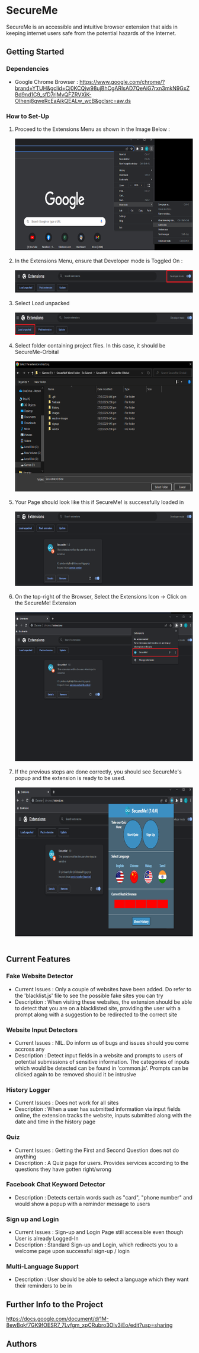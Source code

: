 # SecureMe

SecureMe is an accessible and intuitive browser extension that aids in keeping internet users safe from the potential hazards of the Internet.

## Getting Started

### Dependencies

* Google Chrome Browser : https://www.google.com/chrome/?brand=YTUH&gclid=Cj0KCQjw98ujBhCgARIsAD7QeAiG7rxn3mkN9GxZBd9nd1C9_sfD7rjMvQFZRVXiK-OIhenj8gweRcEaAikQEALw_wcB&gclsrc=aw.ds

### How to Set-Up

1. Proceed to the Extensions Menu as shown in the Image Below : <br><br>
<img src="./res/readme-images/setup-1.jpg" width="600" height="300"><br><br>
2. In the Extensions Menu, ensure that Developer mode is Toggled On : <br><br>
<img src="./res/readme-images/setup-2.png" width="600" height="60"><br><br>
3. Select Load unpacked<br><br>
<img src="./res/readme-images/setup-3.png" width="600" height="60"><br><br>
4. Select folder containing project files. In this case, it should be SecureMe-Orbital<br><br>
<img src="./res/readme-images/setup-4.PNG" width="600" height="350"><br><br>
5. Your Page should look like this if SecureMe! is successfully loaded in<br><br>
<img src="./res/readme-images/setup-5.PNG" width="600" height="200"><br><br>
6. On the top-right of the Browser, Select the Extensions Icon -> Click on the SecureMe! Extension<br><br>
<img src="./res/readme-images/setup-6.png" width="600" height="400"><br><br>
7. If the previous steps are done correctly, you should see SecureMe's popup and the extension is ready to be used.<br><br>
<img src="./res/readme-images/setup-7.PNG" width="650" height="400"><br><br>

## Current Features 

### Fake Website Detector
* Current Issues : Only a couple of websites have been added. Do refer to the 'blacklist.js' file to see the possible fake sites you can try
* Description : When visiting these websites, the extension should be able to detect that you are on a blacklisted site, providing the user with a prompt along with a suggestion to be redirected to the correct site

### Website Input Detectors
* Current Issues : NIL. Do inform us of bugs and issues should you come accross any
* Description : Detect input fields in a website and prompts to users of potential submissions of sensitive information. The categories of inputs which would be detected can be found in 'common.js'. Prompts can be clicked again to be removed should it be intrusive

### History Logger
* Current Issues : Does not work for all sites
* Description : When a user has submitted information via input fields online, the extension tracks the website, inputs submitted along with the date and time in the history page

### Quiz
* Current Issues : Getting the First and Second Question does not do anything
* Description : A Quiz page for users. Provides services according to the questions they have gotten right/wrong

### Facebook Chat Keyword Detector
* Description : Detects certain words such as "card", "phone number" and would show a popup with a reminder message to users

### Sign up and Login
* Current Issues : Sign-up and Login Page still accessible even though User is already Logged-In 
* Description : Standard Sign-up and Login, which redirects you to a welcome page upon successful sign-up / login 

### Multi-Language Support
* Description : User should be able to select a language which they want their reminders to be in

## Further Info to the Project
https://docs.google.com/document/d/1M-8ewBqkf7GK9fOESR7_7Lvfgm_xpCRubro3Olv3iEo/edit?usp=sharing

## Authors


